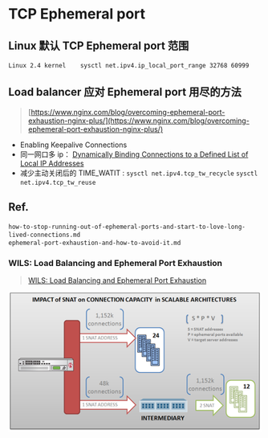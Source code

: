 # TCP Ephemeral port

## Linux 默认 TCP Ephemeral port 范围

```
Linux 2.4 kernel	sysctl net.ipv4.ip_local_port_range	32768 60999
```


## Load balancer 应对 Ephemeral port 用尽的方法

> [https://www.nginx.com/blog/overcoming-ephemeral-port-exhaustion-nginx-plus/](https://www.nginx.com/blog/overcoming-ephemeral-port-exhaustion-nginx-plus/)

 - Enabling Keepalive Connections
 - 同一网口多 ip： [Dynamically Binding Connections to a Defined List of Local IP Addresses](https://www.nginx.com/blog/overcoming-ephemeral-port-exhaustion-nginx-plus/#:~:text=Dynamically%20Binding%20Connections%20to%20a%20Defined%20List%20of%20Local%20IP%C2%A0Addresses)
 - 减少主动关闭后的 TIME_WATIT : `sysctl net.ipv4.tcp_tw_recycle` `sysctl net.ipv4.tcp_tw_reuse` 



## Ref.

```{toctree}
how-to-stop-running-out-of-ephemeral-ports-and-start-to-love-long-lived-connections.md
ephemeral-port-exhaustion-and-how-to-avoid-it.md
```

### WILS: Load Balancing and Ephemeral Port Exhaustion

> [WILS: Load Balancing and Ephemeral Port Exhaustion](https://community.f5.com/t5/technical-articles/wils-load-balancing-and-ephemeral-port-exhaustion/ta-p/287984)



![0151T000003d7vEQAQ.png](ephemeral-port.assets/large.png)
